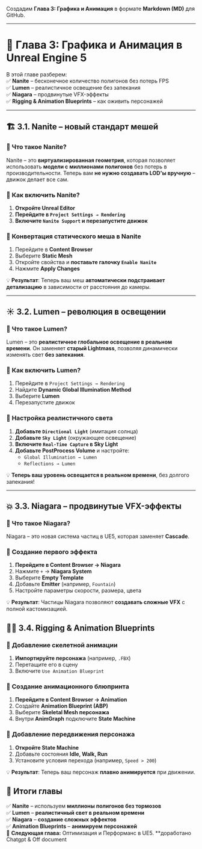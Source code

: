 Создадим **Глава 3: Графика и Анимация** в формате **Markdown (MD)** для GitHub.

---

# 🎨 Глава 3: Графика и Анимация в Unreal Engine 5  

В этой главе разберем:  
✅ **Nanite** – бесконечное количество полигонов без потерь FPS  
✅ **Lumen** – реалистичное освещение без запекания  
✅ **Niagara** – продвинутые VFX-эффекты  
✅ **Rigging & Animation Blueprints** – как оживить персонажей  

---

## 🏗️ 3.1. **Nanite – новый стандарт мешей**  

### 🔹 **Что такое Nanite?**  
Nanite – это **виртуализированная геометрия**, которая позволяет использовать **модели с миллионами полигонов** без потерь в производительности. Теперь вам **не нужно создавать LOD'ы вручную** – движок делает все сам.  

### 🔹 **Как включить Nanite?**  

1. **Откройте Unreal Editor**  
2. **Перейдите в `Project Settings → Rendering`**  
3. **Включите `Nanite Support` и перезапустите движок**  

### 🔹 **Конвертация статического меша в Nanite**  

1. Перейдите в **Content Browser**  
2. Выберите **Static Mesh**  
3. Откройте свойства и **поставьте галочку `Enable Nanite`**  
4. Нажмите **Apply Changes**  

💡 **Результат**: Теперь ваш меш **автоматически подстраивает детализацию** в зависимости от расстояния до камеры.

---

## ☀️ 3.2. **Lumen – революция в освещении**  

### 🔹 **Что такое Lumen?**  
Lumen – это **реалистичное глобальное освещение в реальном времени**. Он заменяет **старый Lightmass**, позволяя динамически изменять свет **без запекания**.

### 🔹 **Как включить Lumen?**  

1. Перейдите в `Project Settings → Rendering`  
2. Найдите **Dynamic Global Illumination Method**  
3. Выберите **Lumen**  
4. Перезапустите движок  

### 🔹 **Настройка реалистичного света**  

1. **Добавьте `Directional Light`** (имитация солнца)  
2. **Добавьте `Sky Light`** (окружающее освещение)  
3. **Включите `Real-Time Capture` в Sky Light**  
4. **Добавьте PostProcess Volume** и настройте:  
   - `Global Illumination → Lumen`  
   - `Reflections → Lumen`  

💡 **Теперь ваш уровень освещается в реальном времени**, без долгого запекания!  

---

## 💥 3.3. **Niagara – продвинутые VFX-эффекты**  

### 🔹 **Что такое Niagara?**  
Niagara – это новая система частиц в UE5, которая заменяет **Cascade**.  

### 🔹 **Создание первого эффекта**  

1. **Перейдите в Content Browser → Niagara**  
2. Нажмите `+` → **Niagara System**  
3. Выберите **Empty Template**  
4. Добавьте **Emitter** (например, `Fountain`)  
5. Настройте параметры скорости, размера, цвета  

💡 **Результат**: Частицы Niagara позволяют **создавать сложные VFX** с полной кастомизацией.



## 🏃‍♂️ 3.4. **Rigging & Animation Blueprints**  

### 🔹 **Добавление скелетной анимации**  

1. **Импортируйте персонажа** (например, `.FBX`)  
2. Перетащите его в сцену  
3. Включите `Use Animation Blueprint`  

### 🔹 **Создание анимационного блюпринта**  

1. **Перейдите в Content Browser → Animation**  
2. Создайте **Animation Blueprint (ABP)**  
3. Выберите **Skeletal Mesh персонажа**  
4. Внутри **AnimGraph** подключите **State Machine**  

### 🔹 **Добавление передвижения персонажа**  

1. **Откройте State Machine**  
2. Добавьте состояния **Idle, Walk, Run**  
3. Установите условия перехода (например, `Speed > 200`)  

💡 **Результат**: Теперь ваш персонаж **плавно анимируется** при движении.


## 🎯 Итоги главы  

✅ **Nanite** – используем **миллионы полигонов без тормозов**  
✅ **Lumen** – **реалистичный свет в реальном времени**  
✅ **Niagara** – **создание сложных эффектов**  
✅ **Animation Blueprints** – **анимируем персонажей**  
🚀 **Следующая глава:** Оптимизация и Перформанс в UE5.
**доработано Chatgpt & Off document
